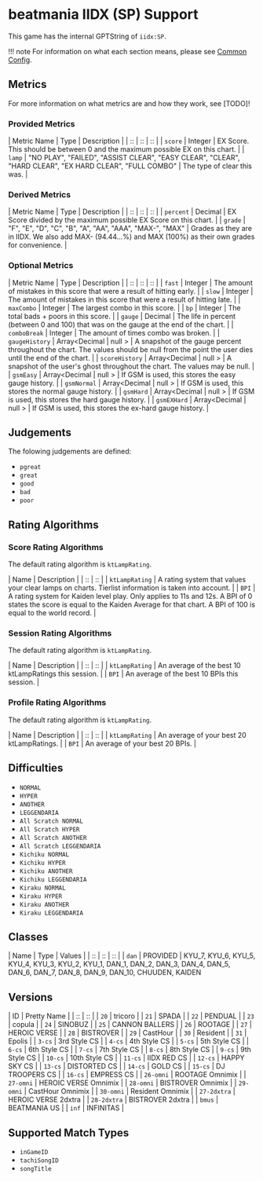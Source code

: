 # beatmania IIDX (SP) Support

This game has the internal GPTString of `iidx:SP`.

!!! note
	For information on what each section means, please see [Common Config](../common-config/index.md).

## Metrics

For more information on what metrics are and how they work, see [TODO]!

### Provided Metrics

| Metric Name | Type | Description |
| :: | :: | :: |
| `score` | Integer | EX Score. This should be between 0 and the maximum possible EX on this chart. |
| `lamp` | "NO PLAY", "FAILED", "ASSIST CLEAR", "EASY CLEAR", "CLEAR", "HARD CLEAR", "EX HARD CLEAR", "FULL COMBO" | The type of clear this was. |

### Derived Metrics

| Metric Name | Type | Description |
| :: | :: | :: |
| `percent` | Decimal | EX Score divided by the maximum possible EX Score on this chart. |
| `grade` | "F", "E", "D", "C", "B", "A", "AA", "AAA", "MAX-", "MAX" | Grades as they are in IIDX. We also add MAX- (94.44...%) and MAX (100%) as their own grades for convenience. |

### Optional Metrics

| Metric Name | Type | Description |
| :: | :: | :: |
| `fast` | Integer | The amount of mistakes in this score that were a result of hitting early. |
| `slow` | Integer | The amount of mistakes in this score that were a result of hitting late. |
| `maxCombo` | Integer | The largest combo in this score. |
| `bp` | Integer | The total bads + poors in this score. |
| `gauge` | Decimal | The life in percent (between 0 and 100) that was on the gauge at the end of the chart. |
| `comboBreak` | Integer | The amount of times combo was broken. |
| `gaugeHistory` | Array&lt;Decimal \| null &gt; | A snapshot of the gauge percent throughout the chart. The values should be null from the point the user dies until the end of the chart. |
| `scoreHistory` | Array&lt;Decimal \| null &gt; | A snapshot of the user's ghost throughout the chart. The values may be null. |
| `gsmEasy` | Array&lt;Decimal \| null &gt; | If GSM is used, this stores the easy gauge history. |
| `gsmNormal` | Array&lt;Decimal \| null &gt; | If GSM is used, this stores the normal gauge history. |
| `gsmHard` | Array&lt;Decimal \| null &gt; | If GSM is used, this stores the hard gauge history. |
| `gsmEXHard` | Array&lt;Decimal \| null &gt; | If GSM is used, this stores the ex-hard gauge history. |

## Judgements

The folowing judgements are defined:

- `pgreat`
- `great`
- `good`
- `bad`
- `poor`

## Rating Algorithms

### Score Rating Algorithms

The default rating algorithm is `ktLampRating`.

| Name | Description |
| :: | :: |
| `ktLampRating` | A rating system that values your clear lamps on charts. Tierlist information is taken into account. |
| `BPI` | A rating system for Kaiden level play. Only applies to 11s and 12s. A BPI of 0 states the score is equal to the Kaiden Average for that chart. A BPI of 100 is equal to the world record. |

### Session Rating Algorithms

The default rating algorithm is `ktLampRating`.

| Name | Description |
| :: | :: |
| `ktLampRating` | An average of the best 10 ktLampRatings this session. |
| `BPI` | An average of the best 10 BPIs this session. |

### Profile Rating Algorithms

The default rating algorithm is `ktLampRating`.

| Name | Description |
| :: | :: |
| `ktLampRating` | An average of your best 20 ktLampRatings. |
| `BPI` | An average of your best 20 BPIs. |

## Difficulties

- `NORMAL`
- `HYPER`
- `ANOTHER`
- `LEGGENDARIA`
- `All Scratch NORMAL`
- `All Scratch HYPER`
- `All Scratch ANOTHER`
- `All Scratch LEGGENDARIA`
- `Kichiku NORMAL`
- `Kichiku HYPER`
- `Kichiku ANOTHER`
- `Kichiku LEGGENDARIA`
- `Kiraku NORMAL`
- `Kiraku HYPER`
- `Kiraku ANOTHER`
- `Kiraku LEGGENDARIA`

## Classes

| Name | Type | Values |
| :: | :: | :: |
| `dan` | PROVIDED | KYU_7, KYU_6, KYU_5, KYU_4, KYU_3, KYU_2, KYU_1, DAN_1, DAN_2, DAN_3, DAN_4, DAN_5, DAN_6, DAN_7, DAN_8, DAN_9, DAN_10, CHUUDEN, KAIDEN

## Versions

| ID | Pretty Name |
| :: | :: |
| `20` | tricoro |
| `21` | SPADA |
| `22` | PENDUAL |
| `23` | copula |
| `24` | SINOBUZ |
| `25` | CANNON BALLERS |
| `26` | ROOTAGE |
| `27` | HEROIC VERSE |
| `28` | BISTROVER |
| `29` | CastHour |
| `30` | Resident |
| `31` | Epolis |
| `3-cs` | 3rd Style CS |
| `4-cs` | 4th Style CS |
| `5-cs` | 5th Style CS |
| `6-cs` | 6th Style CS |
| `7-cs` | 7th Style CS |
| `8-cs` | 8th Style CS |
| `9-cs` | 9th Style CS |
| `10-cs` | 10th Style CS |
| `11-cs` | IIDX RED CS |
| `12-cs` | HAPPY SKY CS |
| `13-cs` | DISTORTED CS |
| `14-cs` | GOLD CS |
| `15-cs` | DJ TROOPERS CS |
| `16-cs` | EMPRESS CS |
| `26-omni` | ROOTAGE Omnimix |
| `27-omni` | HEROIC VERSE Omnimix |
| `28-omni` | BISTROVER Omnimix |
| `29-omni` | CastHour Omnimix |
| `30-omni` | Resident Omnimix |
| `27-2dxtra` | HEROIC VERSE 2dxtra |
| `28-2dxtra` | BISTROVER 2dxtra |
| `bmus` | BEATMANIA US |
| `inf` | INFINITAS |

## Supported Match Types

- `inGameID`
- `tachiSongID`
- `songTitle`
